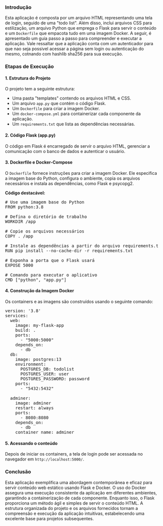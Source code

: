 ### Introdução

Esta aplicação é composta por um arquivo HTML representando uma tela de login, seguido de uma "todo list". Além disso, inclui arquivos CSS para estilização, um arquivo Python que emprega o Flask para servir o conteúdo e um `Dockerfile` que empacota tudo em uma imagem Docker. A seguir, é apresentado um guia passo a passo para compreender e executar a aplicação. Vale ressaltar que a aplicação conta com um autenticador para que nao seja possivel acessar a página sem login ou autenticação do mesmo, cotnando com hashlib sha256 para sua execução.

### Etapas de Execução

#### 1. Estrutura do Projeto

O projeto tem a seguinte estrutura:

- Uma pasta "templates" contendo os arquivos HTML e CSS.
- Um arquivo `app.py` que contém o código Flask.
- Um `Dockerfile` para criar a imagem Docker.
- Um `docker-compose.yml` para containerizar cada componente da aplicação.
- Um `requirements.txt` que lista as dependências necessárias.

#### 2. Código Flask (app.py)

O código em Flask é encarregado de servir o arquivo HTML, gerenciar a comunicação com o banco de dados e autenticar o usuário.

#### 3. Dockerfile e Docker-Compose

O `Dockerfile` fornece instruções para criar a imagem Docker. Ele especifica a imagem base do Python, configura o ambiente, copia os arquivos necessários e instala as dependências, como Flask e psycopg2.

**Código destacável:**

<pre># Use uma imagem base do Python
FROM python:3.8

# Defina o diretório de trabalho
WORKDIR /app

# Copie os arquivos necessários
COPY . /app

# Instale as dependências a partir do arquivo requirements.txt
RUN pip install --no-cache-dir -r requirements.txt

# Exponha a porta que o Flask usará
EXPOSE 5000

# Comando para executar o aplicativo
CMD ["python", "app.py"]</pre>

#### 4. Construção da Imagem Docker

Os containers e as imagens são construídos usando o seguinte comando:

<pre>version: '3.8'
services:
  web:
    image: my-flask-app
    build: .
    ports:
      - "5000:5000"
    depends_on:
      - db
  db:
    image: postgres:13
    environment:
      POSTGRES_DB: todolist
      POSTGRES_USER: user
      POSTGRES_PASSWORD: password
    ports:
      - "5432:5432"
      
  adminer:
    image: adminer
    restart: always
    ports:
      - 8080:8080
    depends_on:
      - db
    container_name: adminer</pre>

#### 5. Acessando o conteúdo

Depois de iniciar os containers, a tela de login pode ser acessada no navegador em `http://localhost:5000/`.

### Conclusão

Esta aplicação exemplifica uma abordagem contemporânea e eficaz para servir conteúdo web estático usando Flask e Docker. O uso do Docker assegura uma execução consistente da aplicação em diferentes ambientes, garantindo a containerização de cada componente. Enquanto isso, o Flask proporciona um método ágil e simples de servir o conteúdo HTML. A estrutura organizada do projeto e os arquivos fornecidos tornam a compreensão e execução da aplicação intuitivas, estabelecendo uma excelente base para projetos subsequentes.
